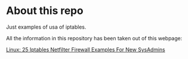 # About this repo

Just examples of usa of iptables.

All the information in this repository has been taken out of this webpage:

[Linux: 25 Iptables Netfilter Firewall Examples For New SysAdmins](https://www.cyberciti.biz/tips/linux-iptables-examples.html)
